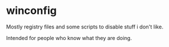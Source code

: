 # winconfig

Mostly registry files and some scripts to disable stuff i don't like.

Intended for people who know what they are doing. 
